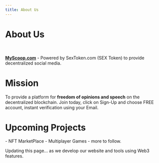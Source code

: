 ```yaml
---
title: About Us
---
```


# About Us
<br />

<a href="https://myscoop.com"><b>MyScoop.com</b></a> - Powered by SexToken.com (SEX Token) to provide decentralized social media. 

<h1>Mission</h1> To provide a platform for <b>freedom of opinions and speech</b> on the decentralized blockchain.
Join today, click on Sign-Up and choose FREE account, instant verification using your Email. 

<h1>Upcoming Projects</h1>
- NFT MarketPlace
- Multiplayer Games
- more to follow.


Updating this page... as we develop our website and tools using Web3 features.




